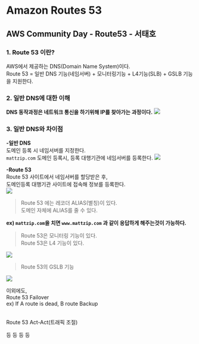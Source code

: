 # Amazon Routes 53
## AWS Community Day - Route53 - 서태호

### **1. Route 53 이란?**
AWS에서 제공하는 DNS(Domain Name System)이다.  
Route 53 =  일반 DNS 기능(네임서버) + 모니터링기능 + L4기능(SLB) + GSLB 기능을 지원한다.  

### **2. 일반 DNS에 대한 이해**
**DNS 동작과정은 네트워크 통신을 하기위해 IP를 찾아가는 과정이다.**
<img src="https://www.internetsociety.org/wp-content/uploads/2019/02/dnsprivacy2-450x335.gif">

### **3. 일반 DNS와 차이점**

**-일반 DNS**  
도메인 등록 시 네임서버를 지정한다.  
```mattzip.com``` 도메인 등록시, 등록 대행기관에 네임서버를 등록한다.
<img src="https://i.ytimg.com/vi/hfj0IGgKAgU/maxresdefault.jpg">

**-Route 53**  
Route 53 사이트에서 네임서버를 할당받은 후,  
도메인등록 대행기관 사이트에 접속해 정보를 등록한다.  
<img src="https://www.ictshore.com/wp-content/uploads/2019/08/cld0002-04-route_53_registered_domains.png">

> Route 53 에는 레코더 ALIAS(별칭)이 있다.  
> 도메인 자체에 ALIAS를 줄 수 있다.  

**ex) ```mattzip.com```을 치면 ```www.mattzip.com``` 과 같이 응답하게 해주는것이 가능하다.**

> Route 53은 모니터링 기능이 있다.  
> Route 53은 L4 기능이 있다.  

<img src="https://t3.daumcdn.net/thumb/R720x0.fpng/?fname=http://t1.daumcdn.net/brunch/service/user/uSr/image/0XeFNHDfU4OMw8DjzYIWOJNWAhw.png">

> Route 53의 GSLB 기능  

<img src="https://t4.daumcdn.net/thumb/R720x0.fpng/?fname=http://t1.daumcdn.net/brunch/service/user/uSr/image/h-pf_e2FfD4NT7Bz1Du1lnKAIRs.png">

이외에도,  
Route 53 Failover  
ex) If A route is dead, B route Backup  
<br>

Route 53 Act-Act(트래픽 조절)

등 등 등 등